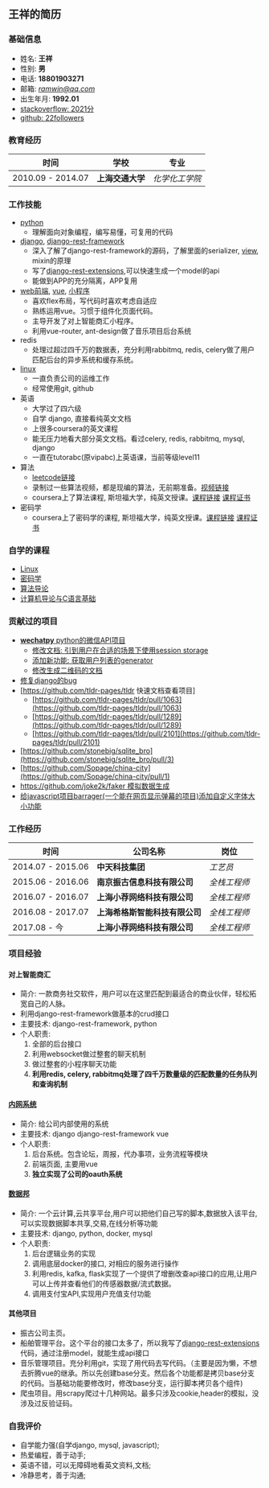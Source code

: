 ## 王祥的简历
###  基础信息
* 姓名: **王祥**
* 性别: **男**
* 电话: **18801903271**
* 邮箱: [*ramwin@qq.com*](mailto:ramwin@qq.com)
* 出生年月: **1992.01**
* [stackoverflow: 2021分](https://stackoverflow.com/users/3601654/ramwin)
* [github: 22followers](https://github.com/ramwin)

### 教育经历
时间 | 学校 | 专业
---------- | ----------- | -----------
2010.09 - 2014.07 | **上海交通大学** | *化学化工学院*

### 工作技能
* [python](https://github.com/ramwin/python-reference/)
    * 理解面向对象编程，编写易懂，可复用的代码
* [django](https://github.com/ramwin/django-reference/), [django-rest-framework](https://github.com/ramwin/django-reference/blob/master/rest-framework/README.md)
    * 深入了解了django-rest-framework的源码，了解里面的serializer, [view](https://github.com/ramwin/django-reference/blob/master/rest-framework/view.md), mixin的原理
    * 写了[django-rest-extensions](https://github.com/ramwin/django-rest-extensions),可以快速生成一个model的api
    * 能做到APP的充分隔离，APP复用
* [web前端](https://github.com/ramwin/html-reference), [vue](https://github.com/ramwin/html-reference/blob/master/vue/README.md), [小程序](https://github.com/ramwin/mini-program-reference)
    * 喜欢flex布局，写代码时喜欢考虑自适应
    * 熟练运用vue。习惯于组件化页面代码。
    * 主导开发了对上智能商汇小程序。
    * 利用vue-router, ant-design做了音乐项目后台系统
* redis
    * 处理过超过四千万的数据表，充分利用rabbitmq, redis, celery做了用户匹配后台的异步系统和缓存系统。
* [linux](https://github.com/ramwin/linux-reference/)
    * 一直负责公司的运维工作
    * 经常使用git, github
* 英语
    * 大学过了四六级
    * 自学 django, 直接看纯英文文档
    * 上很多coursera的英文课程
    * 能无压力地看大部分英文文档。看过celery, redis, rabbitmq, mysql, django
    * 一直在tutorabc(原vipabc)上英语课，当前等级level11
* 算法
    * [leetcode链接](https://leetcode.com/ramwin/)
    * 录制过一些算法视频，都是现编的算法，无前期准备。[视频链接](https://space.bilibili.com/498198)
    * coursera上了算法课程, 斯坦福大学，纯英文授课。[课程链接](https://www.coursera.org/course/algo) [课程证书](./算法证书_algorithm_certificate.pdf)
* 密码学
    * coursera上了密码学的课程, 斯坦福大学，纯英文授课。[课程链接](https://www.coursera.org/learn/crypto/home/welcome) [课程证书](./密码学证书_crypto_certificate.pdf)

### 自学的课程
* [Linux](https://courses.edx.org/courses/course-v1:LinuxFoundationX+LFS101x.2+1T2015/info)
* [密码学](https://www.coursera.org/learn/crypto)
* [算法导论](https://www.coursera.org/learn/algorithm-design-analysis)
* [计算机导论与C语言基础](https://www.coursera.org/learn/jisuanji-biancheng)

### 贡献过的项目
* [**wechatpy** python的微信API项目](https://github.com/jxtech/wechatpy/)
    * [修改文档: 引到用户在合适的场景下使用session storage](https://github.com/jxtech/wechatpy/pull/362)
    * [添加新功能: 获取用户列表的generator](https://github.com/jxtech/wechatpy/pull/387)
    * [修改生成二维码的文档](https://github.com/jxtech/wechatpy/pull/434)
* [修复django的bug](https://github.com/django/django/pull/10497)
* [https://github.com/tldr-pages/tldr 快速文档查看项目]
    * [https://github.com/tldr-pages/tldr/pull/1063](https://github.com/tldr-pages/tldr/pull/1063)
    * [https://github.com/tldr-pages/tldr/pull/1289](https://github.com/tldr-pages/tldr/pull/1289)
    * [https://github.com/tldr-pages/tldr/pull/2101](https://github.com/tldr-pages/tldr/pull/2101)
* [https://github.com/stonebig/sqlite_bro](https://github.com/stonebig/sqlite_bro/pull/3)
* [https://github.com/Sopage/china-city](https://github.com/Sopage/china-city/pull/1)
* [https://github.com/joke2k/faker 模拟数据生成](https://github.com/joke2k/faker/pull/769#event-1701596869)
* [给javascript项目barrager(一个能在网页显示弹幕的项目)添加自定义字体大小功能](https://github.com/yaseng/jquery.barrager.js/pull/27)

### 工作经历

时间 | 公司名称 | 岗位
------------ | ------------- | -------------
2014.07 - 2015.06 | **中天科技集团** | *工艺员*
2015.06 - 2016.06 | **南京振古信息科技有限公司** | *全栈工程师*
2016.07 - 2016.07 | **上海小荐网络科技有限公司** | *全栈工程师*
2016.08 - 2017.07 | **上海希格斯智能科技有限公司** | *全栈工程师*
2017.08 - 今 | **上海小荐网络科技有限公司** | *全栈工程师*


### 项目经验
#### 对上智能商汇
* 简介: 一款商务社交软件，用户可以在这里匹配到最适合的商业伙伴，轻松拓宽自己的人脉。
* 利用django-rest-framework做基本的crud接口
* 主要技术: django-rest-framework, python
* 个人职责:
    1. 全部的后台接口
    2. 利用websocket做过整套的聊天机制
    3. 做过整套的小程序聊天功能
    4. **利用redis, celery, rabbitmq处理了四千万数量级的匹配数量的任务队列和查询机制**

#### [内网系统](https://github.com/ramwin/resume/blob/master/higgs/)
* 简介: 给公司内部使用的系统
* 主要技术: django django-rest-framework vue
* 个人职责:
    1. 后台系统。包含论坛，周报，代办事项，业务流程等模块
    2. 前端页面, 主要用vue
    3. **独立实现了公司的oauth系统**

#### [数据邦](https://github.com/ramwin/resume/blob/master/zettage/README.md)
* 简介: 一个云计算,云共享平台,用户可以把他们自己写的脚本,数据放入该平台,可以实现数据脚本共享,交易,在线分析等功能
* 主要技术: django, python, docker, mysql
* 个人职责:
    1. 后台逻辑业务的实现
    2. 调用底层docker的接口, 对相应的服务进行操作
    3. 利用redis, kafka, flask实现了一个提供了增删改查api接口的应用,让用户可以上传并查看他们的传感器数据/流式数据。
    4. 调用支付宝API,实现用户充值支付功能

#### 其他项目
* 振古公司主页。
* 船舶管理平台。这个平台的接口太多了，所以我写了[django-rest-extensions](https://github.com/ramwin/django-reference/blob/master/rest-framework/README.md)代码，通过注册model，就能生成api接口
* 音乐管理项目。充分利用git，实现了用代码去写代码。（主要是因为懒，不想去折腾vue的继承。所以先创建base分支。然后各个功能都是拷贝base分支的代码。当基础功能要修改时，修改base分支，运行脚本拷贝各个组件)
* 爬虫项目。用scrapy爬过十几种网站。最多只涉及cookie,header的模拟，没涉及过反验证码。

### 自我评价
* 自学能力强(自学django, mysql, javascript);
* 热爱编程，善于动手;
* 英语不错，可以无障碍地看英文资料,文档;
* 冷静思考，善于沟通;
